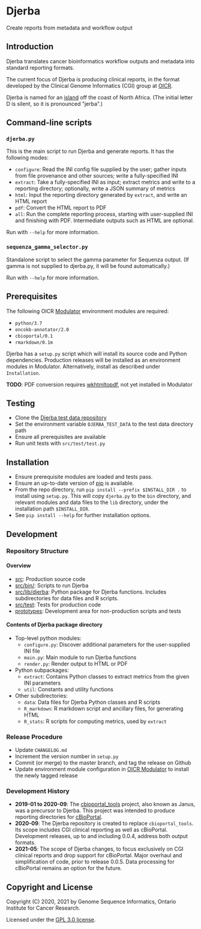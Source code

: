 # Djerba

Create reports from metadata and workflow output

## Introduction

Djerba translates cancer bioinformatics workflow outputs and metadata into standard reporting formats.

The current focus of Djerba is producing clinical reports, in the format developed by the Clinical Genome Informatics (CGI) group at [OICR](https://oicr.on.ca).

Djerba is named for an [island](https://en.wikipedia.org/wiki/Djerba) off the coast of North Africa. (The initial letter D is silent, so it is pronounced "jerba".)

## Command-line scripts

### `djerba.py`

This is the main script to run Djerba and generate reports. It has the following modes:

- `configure`: Read the INI config file supplied by the user; gather inputs from file provenance and other sources; write a fully-specified INI
- `extract`: Take a fully-specified INI as input; extract metrics and write to a reporting directory; optionally, write a JSON summary of metrics
- `html`: Input the reporting directory generated by `extract`, and write an HTML report
- `pdf`: Convert the HTML report to PDF
- `all`: Run the complete reporting process, starting with user-supplied INI and finishing with PDF. Intermediate outputs such as HTML are optional.

Run with `--help` for more information.

### `sequenza_gamma_selector.py`

Standalone script to select the gamma parameter for Sequenza output. (If gamma is not supplied to djerba.py, it will be found automatically.)

Run with `--help` for more information.

## Prerequisites

The following OICR [Modulator](https://gitlab.oicr.on.ca/ResearchIT/modulator) environment modules are required:
- `python/3.7`
- `oncokb-annotator/2.0`
- `cbioportal/0.1`
- `rmarkdown/0.1m`

Djerba has a `setup.py` script which will install its source code and Python dependencies. Production releases will be installed as an environment modules in Modulator. Alternatively, install as described under `Installation`.

**TODO**: PDF conversion requires [wkhtmltopdf](https://github.com/JazzCore/python-pdfkit/wiki/Installing-wkhtmltopdf), not yet installed in Modulator

## Testing

- Clone the [Djerba test data repository](https://bitbucket.oicr.on.ca/projects/GSI/repos/djerba_test_data/browse)
- Set the environment variable `DJERBA_TEST_DATA` to the test data directory path
- Ensure all prerequisites are available
- Run unit tests with `src/test/test.py`

## Installation

- Ensure prerequisite modules are loaded and tests pass.
- Ensure an up-to-date version of [pip](https://pypi.org/project/pip/) is available.
- From the repo directory, run `pip install --prefix $INSTALL_DIR .` to install using `setup.py`. This will copy `djerba.py` to the `bin` directory, and relevant modules and data files to the `lib` directory, under the installation path `$INSTALL_DIR`.
- See `pip install --help` for further installation options.

## Development

### Repository Structure

#### Overview

- [src](./src): Production source code
- [src/bin/](./src/bin/): Scripts to run Djerba
- [src/lib/djerba](./src/lib/djerba): Python package for Djerba functions. Includes subdirectories for data files and R scripts.
- [src/test](./src/test): Tests for production code
- [prototypes](./prototypes): Development area for non-production scripts and tests

#### Contents of Djerba package directory

- Top-level python modules:
  - `configure.py`: Discover additional parameters for the user-supplied INI file
  - `main.py`: Main module to run Djerba functions
  - `render.py`: Render output to HTML or PDF
- Python subpackages:
  - `extract`: Contains Python classes to extract metrics from the given INI parameters
  - `util`: Constants and utility functions
- Other subdirectories:
  - `data`: Data files for Djerba Python classes and R scripts
  - `R_markdown`: R markdown script and ancillary files, for generating HTML
  - `R_stats`: R scripts for computing metrics, used by `extract`

### Release Procedure

- Update `CHANGELOG.md`
- Increment the version number in `setup.py`
- Commit (or merge) to the master branch, and tag the release on Github
- Update environment module configuration in [OICR Modulator](https://gitlab.oicr.on.ca/ResearchIT/modulator) to install the newly tagged release

### Development History

- **2019-01 to 2020-09**: The [cbioportal_tools](https://github.com/oicr-gsi/cbioportal_tools) project, also known as Janus, was a precursor to Djerba. This project was intended to produce reporting directories for [cBioPortal](https://cbioportal.org/).
- **2020-09**: The Djerba repository is created to replace `cbioportal_tools`. Its scope includes CGI clinical reporting as well as cBioPortal. Development releases, up to and including 0.0.4, address both output formats.
- **2021-05**: The scope of Djerba changes, to focus exclusively on CGI clinical reports and drop support for cBioPortal. Major overhaul and simplification of code, prior to release 0.0.5. Data processing for cBioPortal remains an option for the future.

## Copyright and License

Copyright (C) 2020, 2021 by Genome Sequence Informatics, Ontario Institute for Cancer Research.

Licensed under the [GPL 3.0 license](https://www.gnu.org/licenses/gpl-3.0.en.html).
